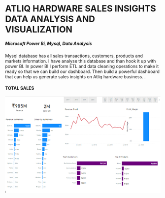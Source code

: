 # <h1>ATLIQ HARDWARE SALES INSIGHTS DATA ANALYSIS AND VISUALIZATION</h1>
<h5>Microsoft Power Bi, Mysql, Data Analysis</h5>

<p>
Mysql database has all sales transactions, customers, products and markets information.
I have analyse this database and than hook it up with power BI. In power BI I perform
ETL and data cleaning operations to make it ready so that we can build our dashboard. Then
build a powerful dashboard that can help us generate sales insights on Atliq hardware business. .
</P>
<h4>TOTAL SALES</h4>
<img src="Key Insights.PNG" alt="Key Insights">


